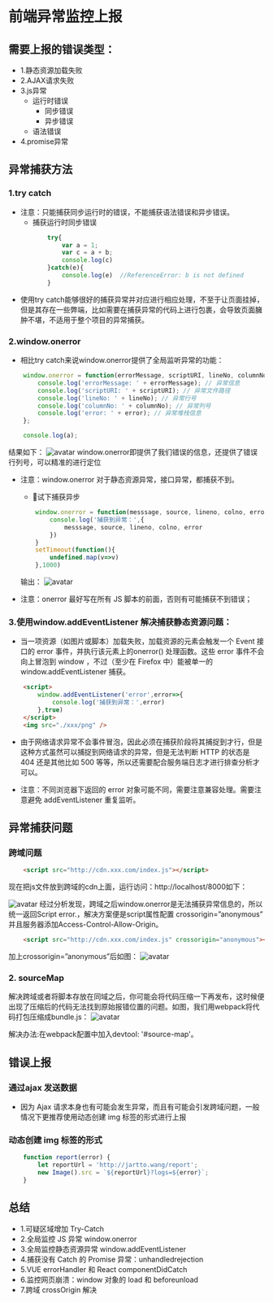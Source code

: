 # 前端异常监控上报
## 需要上报的错误类型：
+ 1.静态资源加载失败
+ 2.AJAX请求失败
+ 3.js异常
    + 运行时错误
        - 同步错误
        - 异步错误
    + 语法错误
+ 4.promise异常

## 异常捕获方法
### 1.try catch
+ 注意：只能捕获同步运行时的错误，不能捕获语法错误和异步错误。
  - 捕获运行时同步错误
    ```js
        try{
            var a = 1;
            var c = a + b;
            console.log(c)
        }catch(e){
            console.log(e)  //ReferenceError: b is not defined
        }
    ```
+ 使用try catch能够很好的捕获异常并对应进行相应处理，不至于让页面挂掉，但是其存在一些弊端，比如需要在捕获异常的代码上进行包裹，会导致页面臃肿不堪，不适用于整个项目的异常捕获。

### 2.window.onerror

+ 相比try catch来说window.onerror提供了全局监听异常的功能：
```js
    window.onerror = function(errorMessage, scriptURI, lineNo, columnNo, error){
        console.log('errorMessage: ' + errorMessage); // 异常信息
        console.log('scriptURI: ' + scriptURI); // 异常文件路径
        console.log('lineNo: ' + lineNo); // 异常行号
        console.log('columnNo: ' + columnNo); // 异常列号
        console.log('error: ' + error); // 异常堆栈信息
    };

    console.log(a);
```
结果如下：
![avatar](/image/onerror.png)
window.onerror即提供了我们错误的信息，还提供了错误行列号，可以精准的进行定位

+ 注意：window.onerror 对于静态资源异常，接口异常，都捕获不到。
    - 试下捕获异步
    ```js
        window.onerror = function(messsage, source, lineno, colno, error){
            console.log('捕获到异常：',{
                messsage, source, lineno, colno, error
            })
        }
        setTimeout(function(){
            undefined.map(v=>v)
        },1000)
    ```
    输出：
    ![avatar](/image/error5.png)

+ 注意：onerror 最好写在所有 JS 脚本的前面，否则有可能捕获不到错误；

### 3.使用window.addEventListener 解决捕获静态资源问题：
+ 当一项资源（如图片或脚本）加载失败，加载资源的元素会触发一个 Event 接口的 error 事件，并执行该元素上的onerror() 处理函数。这些 error 事件不会向上冒泡到 window ，不过（至少在 Firefox 中）能被单一的window.addEventListener 捕获。
```html
    <script>
        window.addEventListener('error',error=>{
            console.log('捕获到异常：',error)
        },true)
    </script>
    <img src="./xxx/png" />
```
+ 由于网络请求异常不会事件冒泡，因此必须在捕获阶段将其捕捉到才行，但是这种方式虽然可以捕捉到网络请求的异常，但是无法判断 HTTP 的状态是 404 还是其他比如 500 等等，所以还需要配合服务端日志才进行排查分析才可以。

+ 注意：不同浏览器下返回的 error 对象可能不同，需要注意兼容处理。需要注意避免 addEventListener 重复监听。


## 异常捕获问题
### 跨域问题
```html
    <script src="http://cdn.xxx.com/index.js"></script>
```
现在把js文件放到跨域的cdn上面，运行访问：http://localhost/8000如下：

![avatar](/image/error2.png)
经过分析发现，跨域之后window.onerror是无法捕获异常信息的，所以统一返回Script error.，解决方案便是script属性配置 crossorigin=”anonymous” 并且服务器添加Access-Control-Allow-Origin。
```html
    <script src="http://cdn.xxx.com/index.js" crossorigin="anonymous"></script>
```
加上crossorigin=”anonymous”后如图：
![avatar](/image/error3.png)

### 2. sourceMap
解决跨域或者将脚本存放在同域之后，你可能会将代码压缩一下再发布，这时候便出现了压缩后的代码无法找到原始报错位置的问题。如图，我们用webpack将代码打包压缩成bundle.js：
![avatar](/image/error4.png)

解决办法:在webpack配置中加入devtool: '#source-map'。

## 错误上报
### 通过ajax 发送数据

+ 因为 Ajax 请求本身也有可能会发生异常，而且有可能会引发跨域问题，一般情况下更推荐使用动态创建 img 标签的形式进行上报

### 动态创建 img 标签的形式

```js
    function report(error) {
        let reportUrl = 'http://jartto.wang/report';
        new Image().src = `${reportUrl}?logs=${error}`;
    }
```

## 总结

+ 1.可疑区域增加 Try-Catch
+ 2.全局监控 JS 异常 window.onerror
+ 3.全局监控静态资源异常 window.addEventListener
+ 4.捕获没有 Catch 的 Promise 异常：unhandledrejection
+ 5.VUE errorHandler 和 React componentDidCatch
+ 6.监控网页崩溃：window 对象的 load 和 beforeunload
+ 7.跨域 crossOrigin 解决







